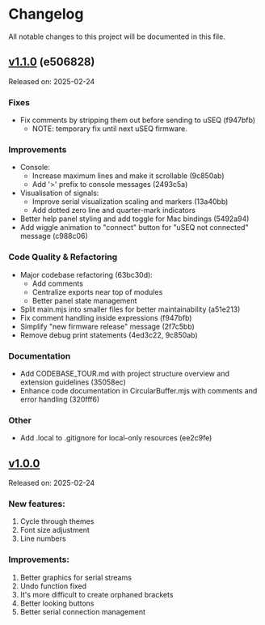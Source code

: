 # Changelog

All notable changes to this project will be documented in this file.

## [v1.1.0](https://github.com/Emute-Lab-Instruments/useq-perform/releases/tag/v1.1.0) (e506828)

Released on: 2025-02-24

### Fixes

- Fix comments by stripping them out before sending to uSEQ (f947bfb)
  - NOTE: temporary fix until next uSEQ firmware.

### Improvements

- Console:
  - Increase maximum lines and make it scrollable (9c850ab)
  - Add '>' prefix to console messages (2493c5a)
- Visualisation of signals:
  - Improve serial visualization scaling and markers (13a40bb)
  - Add dotted zero line and quarter-mark indicators
- Better help panel styling and add toggle for Mac bindings (5492a94)
- Add wiggle animation to "connect" button for "uSEQ not connected" message (c988c06)

### Code Quality & Refactoring

- Major codebase refactoring (63bc30d):
  - Add comments
  - Centralize exports near top of modules
  - Better panel state management
- Split main.mjs into smaller files for better maintainability (a51e213)
- Fix comment handling inside expressions (f947bfb)
- Simplify "new firmware release" message (2f7c5bb)
- Remove debug print statements (4ed3c22, 9c850ab)

### Documentation

- Add CODEBASE_TOUR.md with project structure overview and extension guidelines (35058ec)
- Enhance code documentation in CircularBuffer.mjs with comments and error handling (320fff6)

### Other

- Add .local to .gitignore for local-only resources (ee2c9fe)

## [v1.0.0](https://github.com/Emute-Lab-Instruments/useq-perform/releases/tag/v1.0.0)

Released on: 2025-02-24

### New features:

1. Cycle through themes
2. Font size adjustment
3. Line numbers

### Improvements:

1. Better graphics for serial streams
2. Undo function fixed
4. It's more difficult to create orphaned brackets
5. Better looking buttons
6. Better serial connection management